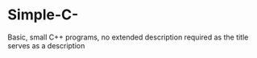 # Simple-C-
Basic, small C++ programs, no extended description required as the title serves as a description
